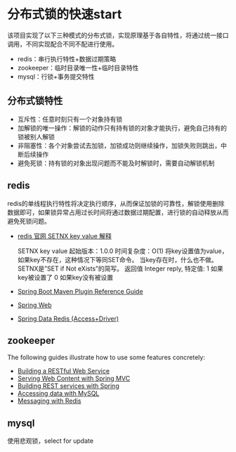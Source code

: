 # 分布式锁的快速start

该项目实现了以下三种模式的分布式锁，实现原理基于各自特性，将通过统一接口调用，不同实现配合不同不配进行使用。
* redis：串行执行特性+数据过期策略
* zookeeper：临时目录唯一性+临时目录特性
* mysql：行锁+事务提交特性
## 分布式锁特性
* 互斥性：任意时刻只有一个对象持有锁
* 加解锁的唯一操作：解锁的动作只有持有锁的对象才能执行，避免自己持有的锁被别人解锁
* 非阻塞性：各个对象尝试去加锁，加锁成功则继续操作，加锁失败则跳出，中断后续操作
* 避免死锁：持有锁的对象出现问题而不能及时解锁时，需要自动解锁机制
 
## redis
redis的单线程执行特性将决定执行顺序，从而保证加锁的可靠性，解锁使用删除数据即可，如果锁异常占用过长时间将通过数据过期配置，进行锁的自动释放从而避免死锁问题。  

* [redis 官网 SETNX key value 解释](http://www.redis.cn/commands/setnx.html)   
    

    SETNX key value
    起始版本：1.0.0
    时间复杂度：O(1)
    将key设置值为value，如果key不存在，这种情况下等同SET命令。 当key存在时，什么也不做。SETNX是”SET if Not eXists”的简写。
    返回值
    Integer reply, 特定值:
    1 如果key被设置了
    0 如果key没有被设置
* [Spring Boot Maven Plugin Reference Guide](https://docs.spring.io/spring-boot/docs/2.2.2.RELEASE/maven-plugin/)
* [Spring Web](https://docs.spring.io/spring-boot/docs/2.2.2.RELEASE/reference/htmlsingle/#boot-features-developing-web-applications)
* [Spring Data Redis (Access+Driver)](https://docs.spring.io/spring-boot/docs/2.2.2.RELEASE/reference/htmlsingle/#boot-features-redis)

## zookeeper
The following guides illustrate how to use some features concretely:

* [Building a RESTful Web Service](https://spring.io/guides/gs/rest-service/)
* [Serving Web Content with Spring MVC](https://spring.io/guides/gs/serving-web-content/)
* [Building REST services with Spring](https://spring.io/guides/tutorials/bookmarks/)
* [Accessing data with MySQL](https://spring.io/guides/gs/accessing-data-mysql/)
* [Messaging with Redis](https://spring.io/guides/gs/messaging-redis/)

## mysql
使用悲观锁，select for update


